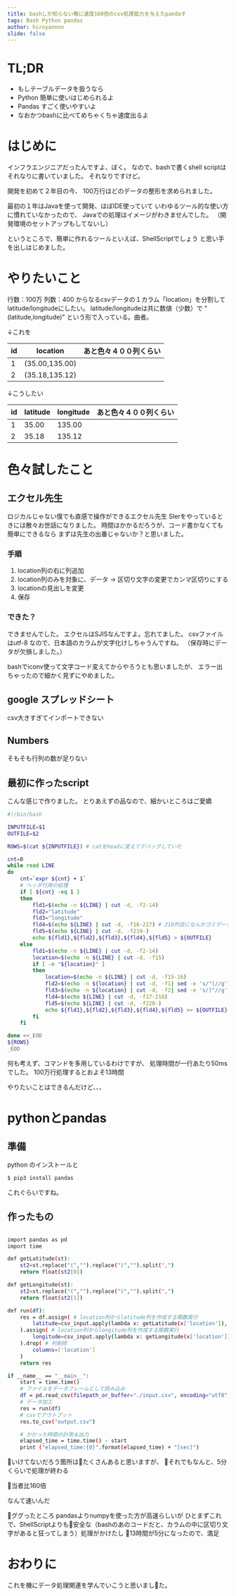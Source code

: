 ```yaml
---
title: bashしか知らない俺に速度160倍のcsv処理能力を与えたpandaす
tags: Bash Python pandas
author: hiroyannnn
slide: false
---
```

# TL;DR
- もしテーブルデータを扱うなら
- Python 簡単に使いはじめられるよ
- Pandas すごく使いやすいよ
- なおかつbashに比べてめちゃくちゃ速度出るよ

# はじめに
インフラエンジニアだったんですよ、ぼく。
なので、bashで書くshell scriptはそれなりに書いていました。
それなりですけど。

開発を初めて２年目の今、
100万行ほどのデータの整形を求められました。

最初の１年はJavaを使って開発、ほぼIDE使っていて
いわゆるツール的な使い方に慣れていなかったので、
Javaでの処理はイメージがわきませんでした。
（開発環境のセットアップもしてないし）


というところで、簡単に作れるツールといえば、ShellScriptでしょう
と思い手を出しはじめました。



# やりたいこと
行数：100万
列数：400
からなるcsvデータの１カラム「location」を分割して
latitude/longitudeにしたい。
latitude/longitudeは共に数値（少数）で
"(latitude,longitude)" という形で入っている。曲者。

↓これを

|id|location|あと色々４００列くらい
|---|------|---
|1|(35.00,135.00)|
|2|(35.18,135.12)|


↓こうしたい


|id|latitude|longitude|あと色々４００列くらい
|---|------|---|---
|1|35.00|135.00||
|2|35.18|135.12||


# 色々試したこと
## エクセル先生
ロジカルじゃない僕でも直感で操作ができるエクセル先生
SIerをやっているときには散々お世話になりました。
時間はかかるだろうが、コード書かなくても簡単にできるなら
まずは先生の出番じゃないか？と思いました。


### 手順
1. location列の右に列追加
1. location列のみを対象に、データ -> 区切り文字の変更でカンマ区切りにする
1. locationの見出しを変更
2. 保存

### できた？
できませんでした。
エクセルはSJISなんですよ。忘れてました。
csvファイルはutf-8
なので、日本語のカラムが文字化けしちゃうんですね。
（保存時にデータが欠損しました。）

bashでiconv使って文字コード変えてからやろうとも思いましたが、
エラー出ちゃったので細かく見ずにやめました。

## google スプレッドシート
csv大きすぎてインポートできない

## Numbers
そもそも行列の数が足りない

## 最初に作ったscript
こんな感じで作りました。
とりあえずの品なので、細かいところはご愛嬌

```bash
#!/bin/bash

INPUTFILE=$1
OUTFILE=$2

ROWS=$(cat ${INPUTFILE}) # catをheadに変えてデバッグしていた

cnt=0
while read LINE
do
    cnt=`expr ${cnt} + 1`
    # ヘッダ行用の処理
    if [ ${cnt} -eq 1 ]
    then
        fld1=$(echo -n ${LINE} | cut -d, -f2-14)
        fld2="latitude"
        fld3="longitude"
        fld4=$(echo ${LINE} | cut -d, -f16-217) # 218列目になんかゴミデータがあった
        fld5=$(echo ${LINE} | cut -d, -f219-)
        echo ${fld1},${fld2},${fld3},${fld4},${fld5} > ${OUTFILE}
    else
        fld1=$(echo -n ${LINE} | cut -d, -f2-14)
        location=$(echo -n ${LINE} | cut -d, -f15)
        if [ -n "${location}" ]
        then
            location=$(echo -n ${LINE} | cut -d, -f15-16)
            fld2=$(echo -n ${location} | cut -d, -f1| sed -e 's/"(//g')
            fld3=$(echo -n ${location} | cut -d, -f2| sed -e 's/)"//g')
            fld4=$(echo ${LINE} | cut -d, -f17-218)
            fld5=$(echo ${LINE} | cut -d, -f220-)
            echo ${fld1},${fld2},${fld3},${fld4},${fld5} >> ${OUTFILE}
        fi
    fi

done <<_EOD
${ROWS}
_EOD
```

何も考えず、コマンドを多用しているわけですが、
処理時間が一行あたり50msでした。
100万行処理するとおよそ13時間

やりたいことはできるんだけど、、、


# pythonとpandas
## 準備
python のインストールと

```bash
$ pip3 install pandas 
```
これぐらいですね。

## 作ったもの
```bash

import pandas as pd
import time

def getLatitude(st):
    st2=st.replace("(","").replace(")","").split(",")
    return float(st2[0])

def getLongitude(st):
    st2=st.replace("(","").replace(")","").split(",")
    return float(st2[1])

def run(df):
    res = df.assign( # location列からlatitude列を作成する関数実行
        latitude=csv_input.apply(lambda x: getLatitude(x['location']), axis=1)
    ).assign( # location列からlongitude列を作成する関数実行
        longitude=csv_input.apply(lambda x: getLongitude(x['location']), axis=1)
    ).drop( # 列削除
        columns=['location']
    )
    return res

if __name__ == "__main__":
    start = time.time()
    # ファイルをデータフレームとして読み込み
    df = pd.read_csv(filepath_or_buffer="./input.csv", encoding="utf8", sep=",")
    # データ加工
    res = run(df)
    # csvでアウトプット
    res.to_csv("output.csv")

    # かかった時間の計測＆出力
    elapsed_time = time.time() - start
    print ("elapsed_time:{0}".format(elapsed_time) + "[sec]")
```


いけてないだろう箇所はたくさんあると思いますが、
それでもなんと、5分くらいで処理が終わる

当者比160倍

なんて速いんだ


ググったところ
pandasよりnumpyを使った方が高速らしいが
ひとまずこれで、ShellScriptよりも安全な（bashのあのコードだと、カラムの中に区切り文字があると狂ってしまう）処理がかけたし
13時間が5分になったので、満足

# おわりに
これを機にデータ処理関連を学んでいこうと思いました。

